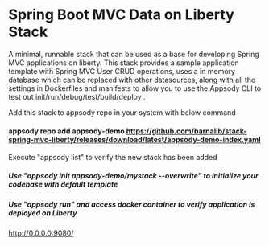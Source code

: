 # Spring Boot MVC Data on Liberty Stack

A minimal, runnable  stack that can be used as a base for developing Spring MVC applications on liberty. This stack provides a sample application template with Spring MVC User CRUD operations, uses a in memory database which can be replaced with other datasources, along with all the settings in Dockerfiles and manifests to allow you to use the Appsody CLI to test out init/run/debug/test/build/deploy .

Add this stack to appsody repo in your system with below command

#### appsody repo add appsody-demo https://github.com/barnalib/stack-spring-mvc-liberty/releases/download/latest/appsody-demo-index.yaml
Execute "appsody list" to verify the new stack has been added
##### Use "appsody init appsody-demo/mystack --overwrite" to initialize your codebase with default template
##### Use "appsody run" and access docker container to verify application is deployed on Liberty
http://0.0.0.0:9080/
